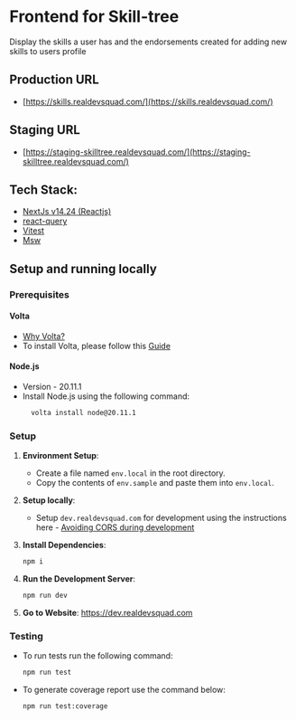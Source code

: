 # Frontend for Skill-tree 
Display the skills a user has and the endorsements created for adding new skills to users profile

## Production URL
- [https://skills.realdevsquad.com/](https://skills.realdevsquad.com/)

## Staging URL
- [https://staging-skilltree.realdevsquad.com/](https://staging-skilltree.realdevsquad.com/)

## Tech Stack:
- [NextJs v14.24 (Reactjs)](https://nextjs.org/)
- [react-query](https://tanstack.com/query/v3/)
- [Vitest](https://vitest.dev/)
- [Msw](https://mswjs.io/)

## Setup and running locally

### Prerequisites
#### Volta
- [Why Volta?](https://docs.volta.sh/guide/#why-volta)
- To install Volta, please follow this [Guide](https://docs.volta.sh/guide/getting-started)

#### Node.js
- Version - 20.11.1
- Install Node.js using the following command:
    ```sh
      volta install node@20.11.1
    ``` 

### Setup

1. **Environment Setup**:
   - Create a file named `env.local` in the root directory.
   - Copy the contents of `env.sample` and paste them into `env.local`.

2. **Setup locally**:
   - Setup `dev.realdevsquad.com` for development using the instructions here - [Avoiding CORS during development](https://github.com/Real-Dev-Squad/website-code-docs/tree/main/docs/dev/https-dev-url-cors)

3. **Install Dependencies**:
    ```sh
    npm i
    ```

4. **Run the Development Server**:
    ```sh
    npm run dev
    ```
5. **Go to Website**:
   https://dev.realdevsquad.com      

### Testing

- To run tests run the following command:
  
    ```sh
    npm run test
    ```
- To generate coverage report use the command below:

  ```sh
  npm run test:coverage
  ```
